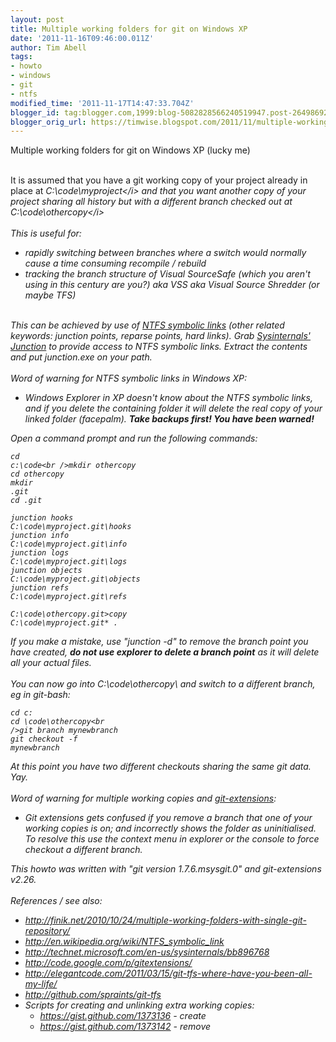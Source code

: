 ```yaml
---
layout: post
title: Multiple working folders for git on Windows XP
date: '2011-11-16T09:46:00.011Z'
author: Tim Abell
tags:
- howto
- windows
- git
- ntfs
modified_time: '2011-11-17T14:47:33.704Z'
blogger_id: tag:blogger.com,1999:blog-5082828566240519947.post-2649869241370803794
blogger_orig_url: https://timwise.blogspot.com/2011/11/multiple-working-folders-for-git-on.html
---
```


Multiple working folders for git on Windows XP (lucky me)<div><br /></div><div><div><div>It is assumed that you have a git working copy of your project already in place at <i>C:\code\myproject\</i> and that you want another copy of your project sharing all history but with a different branch checked out at <i>C:\code\othercopy\</i></div></div></div><div><br /></div><div>This is useful for:</div><div><ul><li>rapidly switching between branches where a switch would normally cause a time consuming recompile / rebuild</li><li>tracking the branch structure of Visual SourceSafe (which you aren't using in this century are you?) aka VSS aka Visual Source Shredder (or maybe TFS)</li></ul></div><div><i><br /></i></div><div>This can be achieved by use of <a href="http://en.wikipedia.org/wiki/NTFS_symbolic_link">NTFS symbolic links</a> (other related keywords: junction points, reparse points, hard links). Grab <a href="http://technet.microsoft.com/en-us/sysinternals/bb896768">Sysinternals' Junction</a> to provide access to NTFS symbolic links. Extract the contents and put <i>junction.exe</i> on your path.</div><div><div><br /></div><div>Word of warning for NTFS symbolic links in Windows XP:</div><div><ul><li>Windows Explorer in XP doesn't know about the NTFS symbolic links, and if you delete the containing folder it will delete the real copy of your linked folder (facepalm). <b>Take backups first! You have been warned!</b></li></ul><div>Open a command prompt and run the following commands:</div></div><pre><code>cd c:\code\<br />mkdir othercopy<br />cd othercopy<br />mkdir .git<br />cd .git<br /><br />junction hooks C:\code\myproject\.git\hooks<br />junction info C:\code\myproject\.git\info<br />junction logs C:\code\myproject\.git\logs<br />junction objects C:\code\myproject\.git\objects<br />junction refs C:\code\myproject\.git\refs<br /><br />C:\code\othercopy\.git&gt;copy C:\code\myproject\.git\* .</code></pre>If you make a mistake, use "<i>junction -d</i>" to remove the branch point you have created, <b>do not use explorer to delete a branch point</b> as it will delete all your actual files.<br /><div><br /></div><div>You can now go into C:\code\othercopy\ and switch to a different branch, eg in git-bash:</div><div><pre><code>cd c:<br />cd \code\othercopy\<br />git branch mynewbranch<br />git checkout -f mynewbranch</code></pre>At this point you have two different checkouts sharing the same git data. Yay.</div><div><br /></div><div>Word of warning for multiple working copies and <a href="http://code.google.com/p/gitextensions/">git-extensions</a>:</div><div><div><ul></ul></div></div><div><ul><li>Git extensions gets confused if you remove a branch that one of your working copies is on; and incorrectly shows the folder as uninitialised. To resolve this use the context menu in explorer or the console to force checkout a different branch.</li></ul><div>This howto was written with "<i>git version 1.7.6.msysgit.0</i>" and <i>git-extensions v2.26</i>.</div></div><div><br /></div><div>References / see also:</div><div><ul><li><a href="http://finik.net/2010/10/24/multiple-working-folders-with-single-git-repository/">http://finik.net/2010/10/24/multiple-working-folders-with-single-git-repository/</a></li><li><a href="http://en.wikipedia.org/wiki/NTFS_symbolic_link">http://en.wikipedia.org/wiki/NTFS_symbolic_link</a></li><li><a href="http://technet.microsoft.com/en-us/sysinternals/bb896768">http://technet.microsoft.com/en-us/sysinternals/bb896768</a></li><li><a href="http://code.google.com/p/gitextensions/">http://code.google.com/p/gitextensions/</a></li><li><a href="http://elegantcode.com/2011/03/15/git-tfs-where-have-you-been-all-my-life/">http://elegantcode.com/2011/03/15/git-tfs-where-have-you-been-all-my-life/</a></li><li><a href="http://github.com/spraints/git-tfs">http://github.com/spraints/git-tfs</a></li><li>Scripts for creating and unlinking extra working copies:<br /><ul><li><a href="https://gist.github.com/1373136">https://gist.github.com/1373136</a> - create</li><li><a href="https://gist.github.com/1373142">https://gist.github.com/1373142</a> - remove</li></ul></li></ul></div></div>